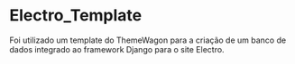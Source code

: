 # Electro_Template
Foi utilizado um template do ThemeWagon para a criação de um banco de dados integrado ao framework Django para o site Electro.
